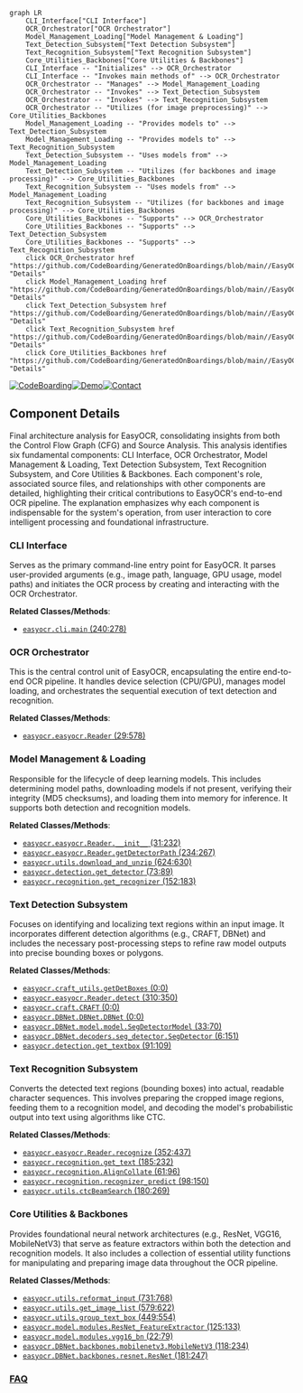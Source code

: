 ```mermaid
graph LR
    CLI_Interface["CLI Interface"]
    OCR_Orchestrator["OCR Orchestrator"]
    Model_Management_Loading["Model Management & Loading"]
    Text_Detection_Subsystem["Text Detection Subsystem"]
    Text_Recognition_Subsystem["Text Recognition Subsystem"]
    Core_Utilities_Backbones["Core Utilities & Backbones"]
    CLI_Interface -- "Initializes" --> OCR_Orchestrator
    CLI_Interface -- "Invokes main methods of" --> OCR_Orchestrator
    OCR_Orchestrator -- "Manages" --> Model_Management_Loading
    OCR_Orchestrator -- "Invokes" --> Text_Detection_Subsystem
    OCR_Orchestrator -- "Invokes" --> Text_Recognition_Subsystem
    OCR_Orchestrator -- "Utilizes (for image preprocessing)" --> Core_Utilities_Backbones
    Model_Management_Loading -- "Provides models to" --> Text_Detection_Subsystem
    Model_Management_Loading -- "Provides models to" --> Text_Recognition_Subsystem
    Text_Detection_Subsystem -- "Uses models from" --> Model_Management_Loading
    Text_Detection_Subsystem -- "Utilizes (for backbones and image processing)" --> Core_Utilities_Backbones
    Text_Recognition_Subsystem -- "Uses models from" --> Model_Management_Loading
    Text_Recognition_Subsystem -- "Utilizes (for backbones and image processing)" --> Core_Utilities_Backbones
    Core_Utilities_Backbones -- "Supports" --> OCR_Orchestrator
    Core_Utilities_Backbones -- "Supports" --> Text_Detection_Subsystem
    Core_Utilities_Backbones -- "Supports" --> Text_Recognition_Subsystem
    click OCR_Orchestrator href "https://github.com/CodeBoarding/GeneratedOnBoardings/blob/main//EasyOCR/OCR_Orchestrator.md" "Details"
    click Model_Management_Loading href "https://github.com/CodeBoarding/GeneratedOnBoardings/blob/main//EasyOCR/Model_Management_Loading.md" "Details"
    click Text_Detection_Subsystem href "https://github.com/CodeBoarding/GeneratedOnBoardings/blob/main//EasyOCR/Text_Detection_Subsystem.md" "Details"
    click Text_Recognition_Subsystem href "https://github.com/CodeBoarding/GeneratedOnBoardings/blob/main//EasyOCR/Text_Recognition_Subsystem.md" "Details"
    click Core_Utilities_Backbones href "https://github.com/CodeBoarding/GeneratedOnBoardings/blob/main//EasyOCR/Core_Utilities_Backbones.md" "Details"
```
[![CodeBoarding](https://img.shields.io/badge/Generated%20by-CodeBoarding-9cf?style=flat-square)](https://github.com/CodeBoarding/GeneratedOnBoardings)[![Demo](https://img.shields.io/badge/Try%20our-Demo-blue?style=flat-square)](https://www.codeboarding.org/demo)[![Contact](https://img.shields.io/badge/Contact%20us%20-%20contact@codeboarding.org-lightgrey?style=flat-square)](mailto:contact@codeboarding.org)

## Component Details

Final architecture analysis for EasyOCR, consolidating insights from both the Control Flow Graph (CFG) and Source Analysis. This analysis identifies six fundamental components: CLI Interface, OCR Orchestrator, Model Management & Loading, Text Detection Subsystem, Text Recognition Subsystem, and Core Utilities & Backbones. Each component's role, associated source files, and relationships with other components are detailed, highlighting their critical contributions to EasyOCR's end-to-end OCR pipeline. The explanation emphasizes why each component is indispensable for the system's operation, from user interaction to core intelligent processing and foundational infrastructure.

### CLI Interface
Serves as the primary command-line entry point for EasyOCR. It parses user-provided arguments (e.g., image path, language, GPU usage, model paths) and initiates the OCR process by creating and interacting with the OCR Orchestrator.


**Related Classes/Methods**:

- <a href="https://github.com/JaidedAI/EasyOCR/blob/master/easyocr/cli.py#L240-L278" target="_blank" rel="noopener noreferrer">`easyocr.cli.main` (240:278)</a>


### OCR Orchestrator
This is the central control unit of EasyOCR, encapsulating the entire end-to-end OCR pipeline. It handles device selection (CPU/GPU), manages model loading, and orchestrates the sequential execution of text detection and recognition.


**Related Classes/Methods**:

- <a href="https://github.com/JaidedAI/EasyOCR/blob/master/easyocr/easyocr.py#L29-L578" target="_blank" rel="noopener noreferrer">`easyocr.easyocr.Reader` (29:578)</a>


### Model Management & Loading
Responsible for the lifecycle of deep learning models. This includes determining model paths, downloading models if not present, verifying their integrity (MD5 checksums), and loading them into memory for inference. It supports both detection and recognition models.


**Related Classes/Methods**:

- <a href="https://github.com/JaidedAI/EasyOCR/blob/master/easyocr/easyocr.py#L31-L232" target="_blank" rel="noopener noreferrer">`easyocr.easyocr.Reader.__init__` (31:232)</a>
- <a href="https://github.com/JaidedAI/EasyOCR/blob/master/easyocr/easyocr.py#L234-L267" target="_blank" rel="noopener noreferrer">`easyocr.easyocr.Reader.getDetectorPath` (234:267)</a>
- <a href="https://github.com/JaidedAI/EasyOCR/blob/master/easyocr/utils.py#L624-L630" target="_blank" rel="noopener noreferrer">`easyocr.utils.download_and_unzip` (624:630)</a>
- <a href="https://github.com/JaidedAI/EasyOCR/blob/master/easyocr/detection.py#L73-L89" target="_blank" rel="noopener noreferrer">`easyocr.detection.get_detector` (73:89)</a>
- <a href="https://github.com/JaidedAI/EasyOCR/blob/master/easyocr/recognition.py#L152-L183" target="_blank" rel="noopener noreferrer">`easyocr.recognition.get_recognizer` (152:183)</a>


### Text Detection Subsystem
Focuses on identifying and localizing text regions within an input image. It incorporates different detection algorithms (e.g., CRAFT, DBNet) and includes the necessary post-processing steps to refine raw model outputs into precise bounding boxes or polygons.


**Related Classes/Methods**:

- <a href="https://github.com/JaidedAI/EasyOCR/blob/master/easyocr/craft_utils.py#L0-L0" target="_blank" rel="noopener noreferrer">`easyocr.craft_utils.getDetBoxes` (0:0)</a>
- <a href="https://github.com/JaidedAI/EasyOCR/blob/master/easyocr/easyocr.py#L310-L350" target="_blank" rel="noopener noreferrer">`easyocr.easyocr.Reader.detect` (310:350)</a>
- <a href="https://github.com/JaidedAI/EasyOCR/blob/master/easyocr/craft.py#L0-L0" target="_blank" rel="noopener noreferrer">`easyocr.craft.CRAFT` (0:0)</a>
- <a href="https://github.com/JaidedAI/EasyOCR/blob/master/easyocr/DBNet/DBNet.py#L0-L0" target="_blank" rel="noopener noreferrer">`easyocr.DBNet.DBNet.DBNet` (0:0)</a>
- <a href="https://github.com/JaidedAI/EasyOCR/blob/master/easyocr/DBNet/model/model.py#L33-L70" target="_blank" rel="noopener noreferrer">`easyocr.DBNet.model.model.SegDetectorModel` (33:70)</a>
- <a href="https://github.com/JaidedAI/EasyOCR/blob/master/easyocr/DBNet/decoders/seg_detector.py#L6-L151" target="_blank" rel="noopener noreferrer">`easyocr.DBNet.decoders.seg_detector.SegDetector` (6:151)</a>
- <a href="https://github.com/JaidedAI/EasyOCR/blob/master/easyocr/detection.py#L91-L109" target="_blank" rel="noopener noreferrer">`easyocr.detection.get_textbox` (91:109)</a>


### Text Recognition Subsystem
Converts the detected text regions (bounding boxes) into actual, readable character sequences. This involves preparing the cropped image regions, feeding them to a recognition model, and decoding the model's probabilistic output into text using algorithms like CTC.


**Related Classes/Methods**:

- <a href="https://github.com/JaidedAI/EasyOCR/blob/master/easyocr/easyocr.py#L352-L437" target="_blank" rel="noopener noreferrer">`easyocr.easyocr.Reader.recognize` (352:437)</a>
- <a href="https://github.com/JaidedAI/EasyOCR/blob/master/easyocr/recognition.py#L185-L232" target="_blank" rel="noopener noreferrer">`easyocr.recognition.get_text` (185:232)</a>
- <a href="https://github.com/JaidedAI/EasyOCR/blob/master/easyocr/recognition.py#L61-L96" target="_blank" rel="noopener noreferrer">`easyocr.recognition.AlignCollate` (61:96)</a>
- <a href="https://github.com/JaidedAI/EasyOCR/blob/master/easyocr/recognition.py#L98-L150" target="_blank" rel="noopener noreferrer">`easyocr.recognition.recognizer_predict` (98:150)</a>
- <a href="https://github.com/JaidedAI/EasyOCR/blob/master/easyocr/utils.py#L180-L269" target="_blank" rel="noopener noreferrer">`easyocr.utils.ctcBeamSearch` (180:269)</a>


### Core Utilities & Backbones
Provides foundational neural network architectures (e.g., ResNet, VGG16, MobileNetV3) that serve as feature extractors within both the detection and recognition models. It also includes a collection of essential utility functions for manipulating and preparing image data throughout the OCR pipeline.


**Related Classes/Methods**:

- <a href="https://github.com/JaidedAI/EasyOCR/blob/master/easyocr/utils.py#L731-L768" target="_blank" rel="noopener noreferrer">`easyocr.utils.reformat_input` (731:768)</a>
- <a href="https://github.com/JaidedAI/EasyOCR/blob/master/easyocr/utils.py#L579-L622" target="_blank" rel="noopener noreferrer">`easyocr.utils.get_image_list` (579:622)</a>
- <a href="https://github.com/JaidedAI/EasyOCR/blob/master/easyocr/utils.py#L449-L554" target="_blank" rel="noopener noreferrer">`easyocr.utils.group_text_box` (449:554)</a>
- <a href="https://github.com/JaidedAI/EasyOCR/blob/master/easyocr/model/modules.py#L125-L133" target="_blank" rel="noopener noreferrer">`easyocr.model.modules.ResNet_FeatureExtractor` (125:133)</a>
- <a href="https://github.com/JaidedAI/EasyOCR/blob/master/easyocr/model/modules.py#L22-L79" target="_blank" rel="noopener noreferrer">`easyocr.model.modules.vgg16_bn` (22:79)</a>
- <a href="https://github.com/JaidedAI/EasyOCR/blob/master/easyocr/DBNet/backbones/mobilenetv3.py#L118-L234" target="_blank" rel="noopener noreferrer">`easyocr.DBNet.backbones.mobilenetv3.MobileNetV3` (118:234)</a>
- <a href="https://github.com/JaidedAI/EasyOCR/blob/master/easyocr/DBNet/backbones/resnet.py#L181-L247" target="_blank" rel="noopener noreferrer">`easyocr.DBNet.backbones.resnet.ResNet` (181:247)</a>




### [FAQ](https://github.com/CodeBoarding/GeneratedOnBoardings/tree/main?tab=readme-ov-file#faq)